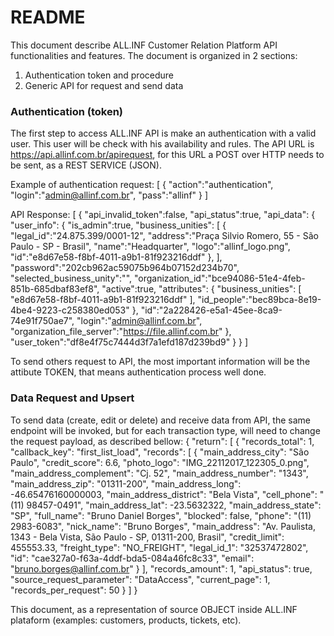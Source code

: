 # README #

This document describe ALL.INF Customer Relation Platform API functionalities and features. The document is organized in 2 sections:
1) Authentication token and procedure
2) Generic API for request and send data


### Authentication (token) ###

The first step to access ALL.INF API is make an authentication with a valid user. This user will be check with his availability and rules. 
The API URL is https://api.allinf.com.br/apirequest, for this URL a POST over HTTP needs to be sent, as a REST SERVICE (JSON).

Example of authentication request:
[
	{
		"action":"authentication",
		"login":"admin@allinf.com.br",
		"pass":"allinf"
	}
]

API Response:
[
	{
		"api_invalid_token":false,
		"api_status":true,
		"api_data":
			{
				"user_info":
					{
						"is_admin":true,
						"business_unities":
							[
								{
									"legal_id":"24.875.399/0001-12",
									"address":"Praça Silvio Romero, 55 - São Paulo - SP - Brasil",
									"name":"Headquarter",
									"logo":"allinf_logo.png",
									"id":"e8d67e58-f8bf-4011-a9b1-81f923216ddf"
								},
							],
						"password":"202cb962ac59075b964b07152d234b70",
						"selected_business_unity":"",
						"organization_id":"bce94086-51e4-4feb-851b-685dbaf83ef8",
						"active":true,
						"attributes":
							{
								"business_unities":
									[
										"e8d67e58-f8bf-4011-a9b1-81f923216ddf"
									],
								"id_people":"bec89bca-8e19-4be4-9223-c258380ed053"
							},
							"id":"2a228426-e5a1-45ee-8ca9-74e91f750ae7",
							"login":"admin@allinf.com.br",
							"organization_file_server":"https://file.allinf.com.br"
			},
			"user_token":"df8e4f75c7444d3f7a1efd187d239bd9"
		}
	}
]

To send others request to API, the most important information will be the attibute TOKEN, that means authentication process well done.

### Data Request and Upsert ###

To send data (create, edit or delete) and receive data from API, the same endpoint will be invoked, but for each transaction type, will need to change the request payload, as described bellow:
{
  "return": [
    {
      "records_total": 1,
      "callback_key": "first_list_load",
      "records": [
        {
          "main_address_city": "São Paulo",
          "credit_score": 6.6,
          "photo_logo": "IMG_22112017_122305_0.png",
          "main_address_complement": "Cj. 52",
          "main_address_number": "1343",
          "main_address_zip": "01311-200",
          "main_address_long": -46.65476160000003,
          "main_address_district": "Bela Vista",
          "cell_phone": "(11) 98457-0491",
          "main_address_lat": -23.5632322,
          "main_address_state": "SP",
          "full_name": "Bruno Daniel Borges",
          "blocked": false,
          "phone": "(11) 2983-6083",
          "nick_name": "Bruno Borges",
          "main_address": "Av. Paulista, 1343 - Bela Vista, São Paulo - SP, 01311-200, Brasil",
          "credit_limit": 455553.33,
          "freight_type": "NO_FREIGHT",
          "legal_id_1": "32537472802",
          "id": "cae327a0-f63a-4ddf-bda5-084a46fc8c33",
          "email": "bruno.borges@allinf.com.br"
        }
      ],
      "records_amount": 1,
      "api_status": true,
      "source_request_parameter": "DataAccess",
      "current_page": 1,
      "records_per_request": 50
    }
  ]
}

This document, as a representation of source OBJECT inside ALL.INF plataform (examples: customers, products, tickets, etc).

